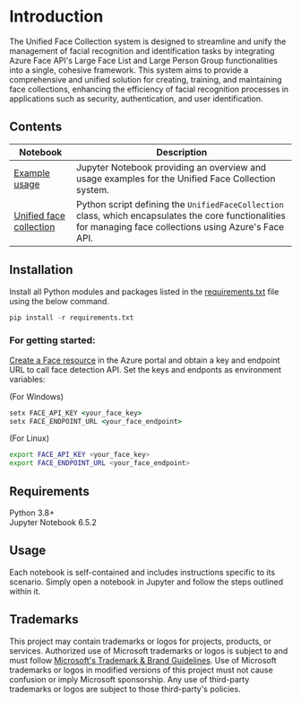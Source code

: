 
# Introduction

The Unified Face Collection system is designed to streamline and unify the management of facial recognition and identification tasks by integrating Azure Face API's Large Face List and Large Person Group functionalities into a single, cohesive framework. This system aims to provide a comprehensive and unified solution for creating, training, and maintaining face collections, enhancing the efficiency of facial recognition processes in applications such as security, authentication, and user identification.

## Contents
| Notebook | Description |
|----------|-------------|
| [Example usage](example_usage.ipynb) | Jupyter Notebook providing an overview and usage examples for the Unified Face Collection system.|
| [Unified face collection](unified_face_collection.py) | Python script defining the `UnifiedFaceCollection` class, which encapsulates the core functionalities for managing face collections using Azure's Face API. |

## Installation
Install all Python modules and packages listed in the [requirements.txt](requirements.txt) file using the below command.

```python
pip install -r requirements.txt
```

### For getting started:
[Create a Face resource](https://portal.azure.com/#create/Microsoft.CognitiveServicesFace) in the Azure portal and obtain a key and endpoint URL to call face detection API. Set the keys and endponts as environment variables:

(For Windows)

```cmd
setx FACE_API_KEY <your_face_key>
setx FACE_ENDPOINT_URL <your_face_endpoint>
```

(For Linux)

```bash
export FACE_API_KEY <your_face_key>
export FACE_ENDPOINT_URL <your_face_endpoint>
```


## Requirements
Python 3.8+ <br>
Jupyter Notebook 6.5.2


## Usage

Each notebook is self-contained and includes instructions specific to its scenario. Simply open a notebook in Jupyter and follow the steps outlined within it.

## Trademarks

This project may contain trademarks or logos for projects, products, or services. Authorized use of Microsoft 
trademarks or logos is subject to and must follow 
[Microsoft's Trademark & Brand Guidelines](https://www.microsoft.com/en-us/legal/intellectualproperty/trademarks/usage/general).
Use of Microsoft trademarks or logos in modified versions of this project must not cause confusion or imply Microsoft sponsorship.
Any use of third-party trademarks or logos are subject to those third-party's policies.